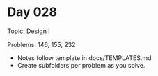# Day 028

Topic: Design I

Problems: 146, 155, 232

- Notes follow template in docs/TEMPLATES.md
- Create subfolders per problem as you solve.